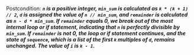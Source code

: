 Postcondition: ***`n` is a positive integer, `min_sum` is calculated as `k * (k + 1) // 2`, `d` is assigned the value of `n // min_sum`, and `remainder` is calculated as `n - d * min_sum`. If `remainder` equals 0, we break out of the most internal loop or if statement, indicating that `n` is perfectly divisible by `min_sum`. If `remainder` is not 0, the loop or if statement continues, and the state of `sequence`, which is a list of the first `k` multiples of `d`, remains unchanged. The value of `i` is `k - 1`.***